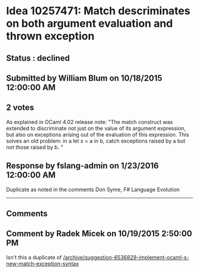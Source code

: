 # Idea 10257471: Match descriminates on both argument evaluation and thrown exception #

## Status : declined

## Submitted by William Blum on 10/18/2015 12:00:00 AM

## 2 votes

As explained in OCaml 4.02 release note: "The match construct was extended to discriminate not just on the value of its argument expression, but also on exceptions arising out of the evaluation of this expression. This solves an old problem: in a let x = a in b, catch exceptions raised by a but not those raised by b. "



## Response by fslang-admin on 1/23/2016 12:00:00 AM

Duplicate as noted in the comments
Don Syme, F# Language Evolution

------------------------
## Comments


## Comment by Radek Micek on 10/19/2015 2:50:00 PM
Isn't this a duplicate of [/archive/suggestion-6536829-implement-ocaml-s-new-match-exception-syntax](/archive/suggestion-6536829-implement-ocaml-s-new-match-exception-syntax.md)

